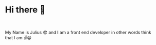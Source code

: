 <h1><b>Hi there 👋</b></h1>
<br>
<p>My Name is Julius 😎 and I am a front end developer in other words think that I am ✌️😁</p>
<!--
**juliusnad/juliusnad** is a ✨ _special_ ✨ repository because its `README.md` (this file) appears on your GitHub profile.

Here are some ideas to get you started:

- 🔭 I’m currently working on ...
- 🌱 I’m currently learning ...
- 👯 I’m looking to collaborate on ...
- 🤔 I’m looking for help with ...
- 💬 Ask me about ...
- 📫 How to reach me: hi@juliusnad.com
- 😄 Pronouns: ...
- ⚡ Fun fact: ...
-->
